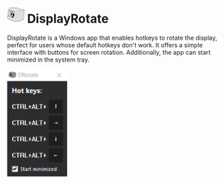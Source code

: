 # <img src="https://github.com/Swedlund/DisplayRotate/blob/main/resources/icon.png?raw=true" alt="Screenshot" width="40"/>  DisplayRotate
 DisplayRotate is a Windows app that enables hotkeys to rotate the display, perfect for users whose default hotkeys don't work. It offers a simple interface with buttons for screen rotation. Additionally, the app can start minimized in the system tray.

<img src="https://github.com/Swedlund/DisplayRotate/blob/main/screenshots/v01.PNG?raw=true" alt="Screenshot" width="140"/> 
